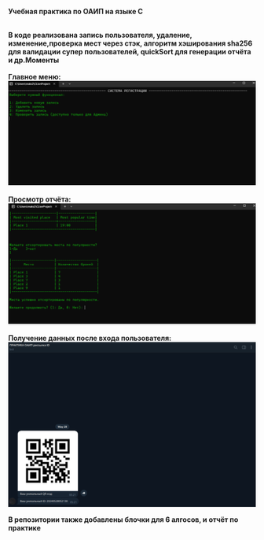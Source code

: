 <b>Учебная практика по ОАИП на языке C <br><br>

В коде реализована запись пользователя, удаление, изменение,проверка мест через стэк, алгоритм хэширования sha256 для валидации супер пользователей, quickSort для генерации отчёта и др.Моменты
<br><br>
Главное меню:
![img.png](img.png) <br><br>
Просмотр отчёта:
![img_1.png](img_1.png) <br><br>
Получение данных после входа пользователя:
![img_2.png](img_2.png)

В репозитории также добавлены блочки для 6 алгосов, и отчёт по практике
